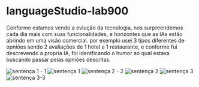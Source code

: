 # languageStudio-lab900

Conforme estamos vendo a evlução da tecnologia, nos surpreendemos cada dia mais com suas funcionalidades, e horizontes que as IAs estão abrindo em uma visão comercial. por exemplo usei 3 tipos diferentes de opniões sendo 2 avaliações de 1 hotel e 1 restaurante, e conforme fui descrevendo a propria IA, foi identficando o humor ao qual estava buscando passar pelas opniões descritas.

![sentença 1 - 1](https://github.com/MatheusDorta/languageStudio-lab900/assets/101209132/7fa1b999-3ae9-4cf1-a916-a78c50ab976d)
![sentença 1](https://github.com/MatheusDorta/languageStudio-lab900/assets/101209132/b9b3e857-ac52-4a70-842a-79ab94b56e06)
![sentença 2 - 2](https://github.com/MatheusDorta/languageStudio-lab900/assets/101209132/04c5262d-94b0-423d-97a0-b7ec8153b0d9)
![sentença 2](https://github.com/MatheusDorta/languageStudio-lab900/assets/101209132/5edc38fb-6614-4325-9b04-8e99949cefd6)
![sentença 3](https://github.com/MatheusDorta/languageStudio-lab900/assets/101209132/d3fa8eab-fb65-4e41-be1f-cc3ca299d31f)
![sentença 3-3](https://github.com/MatheusDorta/languageStudio-lab900/assets/101209132/fb7049ac-be51-455e-832a-34183570e433)


<div align="center">
<img src="https://github.com/MatheusDorta/languageStudio-lab900/assets/101209132/91b8f524-1423-4bab-9806-fd5a12a32807" width="0px" />
</div>

<div align="center">
<img src="https://github.com/MatheusDorta/languageStudio-lab900/assets/101209132/51d5b912-c486-49ff-b8f6-8c0594ace6eb" width="0px" />
</div>

<div align="center">
<img src="https://github.com/MatheusDorta/languageStudio-lab900/assets/101209132/5771bbde-6984-4d80-957e-c07a700e8cd3" width="0px" />
</div>

<div align="center">
<img src="https://github.com/MatheusDorta/languageStudio-lab900/assets/101209132/2eb01266-76e8-457f-b1d7-164eab61ac75" width="0px" />
</div>

<div align="center">
<img src="https://github.com/MatheusDorta/languageStudio-lab900/assets/101209132/a04e0c20-67c8-49fb-9a51-11bc18aec197" width="0px" />
</div>

<div align="center">
<img src="https://github.com/MatheusDorta/languageStudio-lab900/assets/101209132/1f26b0b2-94c9-4d87-ad00-814d6d46fc64" width="0px" />
</div>
